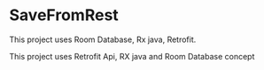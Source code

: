 # SaveFromRest
This project uses Room Database, Rx java, Retrofit.

This project uses Retrofit Api, RX java and Room Database concept
